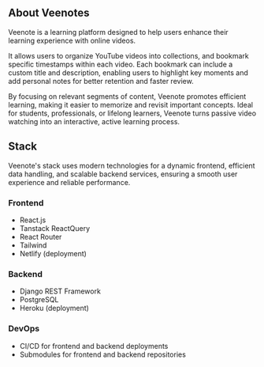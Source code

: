 ## About Veenotes

Veenote is a learning platform designed to help users enhance their learning experience with online videos. 

It allows users to organize YouTube videos into collections, and bookmark specific timestamps within each video. Each bookmark can include a custom title and description, enabling users to highlight key moments and add personal notes for better retention and faster review.

By focusing on relevant segments of content, Veenote promotes efficient learning, making it easier to memorize and revisit important concepts. Ideal for students, professionals, or lifelong learners, Veenote turns passive video watching into an interactive, active learning process.

## Stack
Veenote's stack uses modern technologies for a dynamic frontend, efficient data handling, and scalable backend services, ensuring a smooth user experience and reliable performance.
### Frontend
- React.js
- Tanstack ReactQuery
- React Router
- Tailwind
- Netlify (deployment)

### Backend
- Django REST Framework
- PostgreSQL
- Heroku (deployment)

### DevOps
- CI/CD for frontend and backend deployments
- Submodules for frontend and backend repositories
